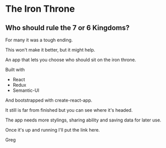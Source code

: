 # The Iron Throne

## Who should rule the 7 or 6 Kingdoms?

For many it was a tough ending.

This won&#39;t make it better, but it might help.

An app that lets you choose who should sit on the iron throne.

Built with

- React
- Redux
- Semantic-UI

And bootstrapped with create-react-app.

It still is far from finished but you can see where it&#39;s headed.

The app needs more stylings, sharing ability and saving data for later use.

Once it&#39;s up and running I&#39;ll put the link here.

Greg